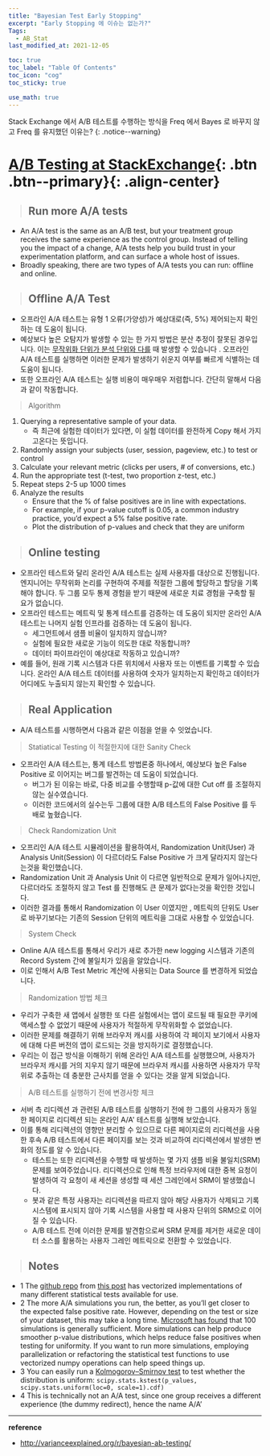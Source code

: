 ```yaml
---
title: "Bayesian Test Early Stopping"
excerpt: "Early Stopping 에 이슈는 없는가?"
Tags:
  - AB_Stat
last_modified_at: 2021-12-05

toc: true
toc_label: "Table Of Contents"
toc_icon: "cog"
toc_sticky: true

use_math: true
---
```


Stack Exchange 에서 A/B 테스트를 수행하는 방식을 Freq 에서 Bayes 로 바꾸지 않고 Freq 를 유지했던 이유는?
{: .notice--warning}

# [A/B Testing at StackExchange](#link){: .btn .btn--primary}{: .align-center}

> ## Run more A/A tests

- An A/A test is the same as an A/B test, but your treatment group receives the same experience as the control group. Instead of telling you the impact of a change, A/A tests help you build trust in your experimentation platform, and can surface a whole host of issues.
- Broadly speaking, there are two types of A/A tests you can run: offline and online.

> ## Offline A/A Test

- 오프라인 A/A 테스트는 유형 1 오류(가양성)가 예상대로(즉, 5%) 제어되는지 확인하는 데 도움이 됩니다. 
- 예상보다 높은 오탐지가 발생할 수 있는 한 가지 방법은 분산 추정이 잘못된 경우입니다. 이는 [무작위화 단위가 분석 단위와 다를](https://ianwhitestone.work/randomization-unit-analysis-unit/) 때 발생할 수 있습니다 . 오프라인 A/A 테스트를 실행하면 이러한 문제가 발생하기 쉬운지 여부를 빠르게 식별하는 데 도움이 됩니다.
- 또한 오프라인 A/A 테스트는 실행 비용이 매우매우 저렴합니다. 간단히 말해서 다음과 같이 작동합니다.

> Algorithm

1. Querying a representative sample of your data.
   - 즉 최근에 실험한 데이터가 있다면, 이 실험 데이터를 완전하게 Copy 해서 가지고온다는 뜻입니다.
2. Randomly assign your subjects (user, session, pageview, etc.) to test or control
3. Calculate your relevant metric (clicks per users, # of conversions, etc.)
4. Run the appropriate test (t-test, two proportion z-test, etc.)
5. Repeat steps 2-5 up 1000 times
6. Analyze the results
   - Ensure that the % of false positives are in line with expectations. 
   - For example, if your p-value cutoff is 0.05, a common industry practice, you’d expect a 5% false positive rate.
   - Plot the distribution of p-values and check that they are uniform

> ## Online testing

- 오프라인 테스트와 달리 온라인 A/A 테스트는 실제 사용자를 대상으로 진행됩니다. 엔지니어는 무작위화 논리를 구현하여 주제를 적절한 그룹에 할당하고 할당을 기록해야 합니다. 두 그룹 모두 통제 경험을 받기 때문에 새로운 치료 경험을 구축할 필요가 없습니다.
- 오프라인 테스트는 메트릭 및 통계 테스트를 검증하는 데 도움이 되지만 온라인 A/A 테스트는 나머지 실험 인프라를 검증하는 데 도움이 됩니다. 
  - 세그먼트에서 샘플 비율이 일치하지 않습니까? 
  - 실험에 필요한 새로운 기능이 의도한 대로 작동합니까? 
  - 데이터 파이프라인이 예상대로 작동하고 있습니까? 
- 예를 들어, 원래 기록 시스템과 다른 위치에서 사용자 또는 이벤트를 기록할 수 있습니다. 온라인 A/A 테스트 데이터를 사용하여 숫자가 일치하는지 확인하고 데이터가 어디에도 누출되지 않는지 확인할 수 있습니다.

> ## Real Application

- A/A 테스트를 시행하면서 다음과 같은 이점을 얻을 수 잇었습니다.

> Statiatical Testing 이 적절한지에 대한 Sanity Check

- 오프라인 A/A 테스트는, 통계 테스트 방법론중 하나에서, 예상보다 높은 False Positive 로 이어지는 버그를 발견하는 데 도움이 되었습니다.
  - 버그가 된 이유는 바로, 다중 비교를 수행할때 p-값에 대한 Cut off 를 조절하지 않는 실수였습니다. 
  - 이러한 코드에서의 실수는두 그룹에 대한 A/B 테스트의 False Positive 를 두배로 높혔습니다.

> Check Randomization Unit

- 오프리인 A/A 테스트 시뮬레이션을 활용하여서, Randomization Unit(User) 과 Analysis Unit(Session) 이 다르더라도 False Positive 가 크게 달라지지 않는다는것을 확인했습니다.
- Randomization Unit 과 Analysis Unit 이 다르면 일반적으로 문제가 일어나지만, 다르더라도  조절하지 않고 Test 를 진행해도 큰 문제가 없다는것을 확인한 것입니다. 
- 이러한 결과를 통해서 Randomization 이 User 이였지만 , 메트릭의 단위도 User 로 바꾸기보다는 기존의 Session 단위의 메트릭을 그대로 사용할 수 있었습니다.

> System Check

-  Online A/A 테스트를 통해서 우리가 새로 추가한 new logging 시스템과 기존의 Record System 간에 불일치가 있음을 알았습니다. 
- 이로 인해서 A/B Test Metric 계산에 사용되는 Data Source 를 변경하게 되었습니다.

> Randomization 방법 체크

- 우리가 구축한 새 앱에서 실행한 또 다른 실험에서는 앱이 로드될 때 필요한 쿠키에 액세스할 수 없었기 때문에 사용자가 적절하게 무작위화할 수 없었습니다. 
- 이러한 문제를 해결하기 위해 브라우저 캐시를 사용하여 각 페이지 보기에서 사용자에 대해 다른 버전의 앱이 로드되는 것을 방지하기로 결정했습니다. 
- 우리는 이 접근 방식을 이해하기 위해 온라인 A/A 테스트를 실행했으며, 사용자가 브라우저 캐시를 거의 지우지 않기 때문에 브라우저 캐시를 사용하면 사용자가 무작위로 추출하는 데 충분한 근사치를 얻을 수 있다는 것을 알게 되었습니다.

> A/B 테스트를 실행하기 전에 변경사항 체크

- 서버 측 리디렉션 과 관련된 A/B 테스트를 실행하기 전에 한 그룹의 사용자가 동일한 페이지로 리디렉션 되는 온라인 A/A' 테스트를 실행해 보았습니다.
- 이를 통해 리디렉션의 영향만 분리할 수 있으므로 다른 페이지로의 리디렉션을 사용한 후속 A/B 테스트에서 다른 페이지를 보는 것과 비교하여 리디렉션에서 발생한 변화의 정도를 알 수 있습니다. 
  - 테스트는 또한 리디렉션을 수행할 때 발생하는 몇 가지 샘플 비율 불일치(SRM) 문제를 보여주었습니다. 리디렉션으로 인해 특정 브라우저에 대한 중복 요청이 발생하여 각 요청이 새 세션을 생성할 때 세션 그레인에서 SRM이 발생했습니다.
  - 봇과 같은 특정 사용자는 리디렉션을 따르지 않아 해당 사용자가 삭제되고 기록 시스템에 표시되지 않아 기록 시스템을 사용할 때 사용자 단위의 SRM으로 이어질 수 있습니다.
  - A/B 테스트 전에 이러한 문제를 발견함으로써 SRM 문제를 제거한 새로운 데이터 소스를 활용하는 사용자 그레인 메트릭으로 전환할 수 있었습니다.

> ## Notes

- 1 The [github repo](https://github.com/marnikitta/stattests) from [this post](https://medium.com/@vktech/practitioners-guide-to-statistical-tests-ed2d580ef04f#6f38) has vectorized implementations of many different statistical tests available for use.
- 2 The more A/A simulations you run, the better, as you’ll get closer to the expected false positive rate. However, depending on the test or size of your dataset, this may take a long time. [Microsoft has found](https://www.microsoft.com/en-us/research/group/experimentation-platform-exp/articles/p-values-for-your-p-values-validating-metric-trustworthiness-by-simulated-a-a-tests/) that 100 simulations is generally sufficient. More simulations can help produce smoother p-value distributions, which helps reduce false positives when testing for uniformity. If you want to run more simulations, employing parallelization or refactoring the statistical test functions to use vectorized numpy operations can help speed things up.
- 3 You can easily run a [Kolmogorov–Smirnov test](https://en.wikipedia.org/wiki/Kolmogorov–Smirnov_test) to test whether the distribution is uniform: `scipy.stats.kstest(p_values, scipy.stats.uniform(loc=0, scale=1).cdf)`
- 4 This is technically not an A/A test, since one group receives a different experience (the dummy redirect), hence the name A/A’

---

**reference**

- <http://varianceexplained.org/r/bayesian-ab-testing/>



